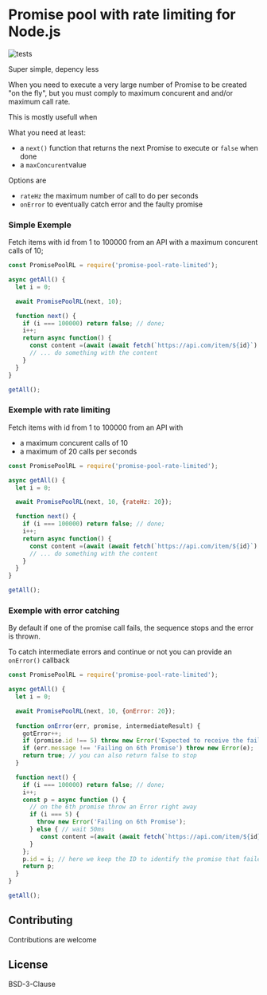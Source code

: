 # Promise pool with rate limiting for Node.js

![tests](https://github.com/perki/promise-pool-rate-limited/actions/workflows/test.js.yml/badge.svg)

Super simple, depency less

When you need to execute a very large number of Promise to be created "on the fly", but you must comply to maximum concurent and and/or maximum call rate.

This is mostly usefull when  

What you need at least: 

- a `next()` function that returns the next Promise to execute or `false` when done
- a `maxConcurent`value 

Options are 
- `rateHz` the maximum number of call to do per seconds
- `onError` to eventually catch error and the faulty promise

### Simple Exemple

Fetch items with id from 1 to 100000 from an API with a maximum concurent calls of 10;
```javascript
const PromisePoolRL = require('promise-pool-rate-limited');

async getAll() {
  let i = 0;

  await PromisePoolRL(next, 10);

  function next() {
    if (i === 100000) return false; // done;
    i++;
    return async function() {
      const content =(await (await fetch(`https://api.com/item/${id}`).text());
      // ... do something with the content
    }
  }
}

getAll();
```



### Exemple with rate limiting 

Fetch items with id from 1 to 100000 from an API with 

- a maximum concurent calls of 10 
- a maximum of 20 calls per seconds

```javascript
const PromisePoolRL = require('promise-pool-rate-limited');

async getAll() {
  let i = 0;

  await PromisePoolRL(next, 10, {rateHz: 20});

  function next() {
    if (i === 100000) return false; // done;
    i++;
    return async function() {
      const content =(await (await fetch(`https://api.com/item/${id}`).text());
      // ... do something with the content
    }
  }
}

getAll();
```



### Exemple with error catching

By default if one of the promise call fails, the sequence stops and the error is thrown. 

To catch intermediate errors and continue or not you can provide an `onError()` callback

```javascript
const PromisePoolRL = require('promise-pool-rate-limited');

async getAll() {
  let i = 0;

  await PromisePoolRL(next, 10, {onError: 20});
  
  function onError(err, promise, intermediateResult) {
    gotError++;
    if (promise.id !== 5) throw new Error('Expected to receive the failing promise');
    if (err.message !== 'Failing on 6th Promise') throw new Error(e);
    return true; // you can also return false to stop
  }

  function next() {
    if (i === 100000) return false; // done;
    i++;
    const p = async function () {
      // on the 6th promise throw an Error right away
      if (i === 5) {
        throw new Error('Failing on 6th Promise');
      } else { // wait 50ms
         const content =(await (await fetch(`https://api.com/item/${id}`).text());
      }
    };
    p.id = i; // here we keep the ID to identify the promise that failed.
    return p;
  }
}

getAll();
```



### 

## Contributing 

Contributions are welcome 

## License

BSD-3-Clause